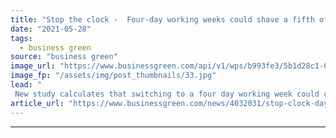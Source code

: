 ```yaml
---
title: "Stop the clock -  Four-day working weeks could shave a fifth off UK's carbon footprint"
date: "2021-05-28"
tags: 
  - business green
source: "business green"
image_url: "https://www.businessgreen.com/api/v1/wps/b993fe3/5b1d28c1-6b1b-4f69-a7ec-7adc204fa41a/2/iStock-1133024590-out-of-office-185x114.jpg"
image_fp: "/assets/img/post_thumbnails/33.jpg"
lead: "
 New study calculates that switching to a four day working week could cut UK emissions by 21 per cent ..."
article_url: "https://www.businessgreen.com/news/4032031/stop-clock-day-weeks-shave-fifth-uk-carbon-footprint"
---
```


---

